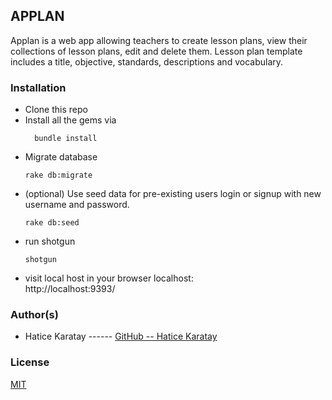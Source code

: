## APPLAN
Applan is a web app allowing teachers to create lesson plans, view their collections of lesson plans, edit and delete them. Lesson plan template includes a title, objective, standards, descriptions and vocabulary. 

### Installation
* Clone this repo
* Install all the gems via 
   ``` 
     bundle install
   ```
 * Migrate database
    ```
    rake db:migrate
   ```
 * (optional) Use seed data for pre-existing users login or signup with new username and password. 
     ```
    rake db:seed
    ```
 * run shotgun 
     ```
    shotgun
   ```
 * visit local host in your browser localhost:    
   http://localhost:9393/

### Author(s)
* Hatice Karatay ------ [GitHub -- Hatice Karatay](https://github.com/haticekaratay)
### License 
[MIT](https://github.com/haticekaratay/applan/blob/master/LICENSE)


